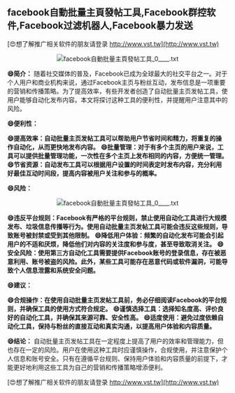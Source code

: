 ## **facebook自動批量主頁發帖工具,Facebook群控软件,Facebook过滤机器人,Facebook暴力发送**

[😍想了解推广相关软件的朋友请登录 http://www.vst.tw](http://www.vst.tw)

 <center><img src="https://vst.tw/MP4/tuiguang/png/3.png" alt="facebook自動批量主頁發帖工具_0____.txt"></center>

**😄简介：**
随着社交媒体的普及，Facebook已成为全球最大的社交平台之一。对于个人用户和商业机构来说，通过Facebook主页与粉丝互动，发布信息是一项重要的营销和传播策略。为了提高效率，有些开发者创造了自动批量主页发帖工具，使用户能够自动化发布内容。本文将探讨这种工具的便利性，并提醒用户注意其中的风险。

**😄便利性：**

**😄提高效率：自动批量主页发帖工具可以帮助用户节省时间和精力，将重复的操作自动化，从而更快地发布内容。**
**😄批量管理：对于有多个主页的用户来说，工具可以提供批量管理功能，一次性在多个主页上发布相同的内容，方便统一管理。**
**😄节省资源：自动发布工具可以根据用户设置的时间表定时发布内容，充分利用好最佳互动时间段，提高内容被用户关注和参与的概率。**

**😄风险：**

 <center><img src="https://vst.tw/MP4/tuiguang/png/0.png" alt="facebook自動批量主頁發帖工具_0____.txt"></center>

**😄违反平台规则：Facebook有严格的平台规则，禁止使用自动化工具进行大规模发布、垃圾信息传播等行为。使用自动批量主页发帖工具可能会违反这些规则，导致账号被封禁或受到其他限制。**
**😄降低用户体验：频繁的自动化发布可能会引起用户的不适和厌烦，降低他们对内容的关注度和参与度，甚至导致取消关注。**
**😄安全风险：使用第三方自动化工具需要提供Facebook账号的登录信息，存在被恶意利用、账号被盗的风险。此外，某些工具可能存在恶意代码或软件漏洞，可能导致个人信息泄露和系统安全问题。**

**😄建议：**

**😄合规操作：在使用自动批量主页发帖工具前，务必仔细阅读Facebook的平台规则，并确保工具的使用方式符合规定。**
**😄谨慎选择工具：选择知名度高、评价良好的自动化工具，并确保其来源可靠、安全性高。**
**😄适度使用：避免过度依赖自动化工具，保持与粉丝的直接互动和真实沟通，以提高用户体验和内容质量。**

**😄结论：**
自动批量主页发帖工具在一定程度上提高了用户的效率和管理能力，但也存在一定的风险。用户在使用这种工具时应谨慎操作，合规使用，并注意保护个人信息和账号安全。只有在遵循平台规则、保持用户体验和内容质量的前提下，才能更好地利用这些工具为自己的营销和传播策略增添便利。

[😍想了解推广相关软件的朋友请登录 http://www.vst.tw](http://www.vst.tw)



